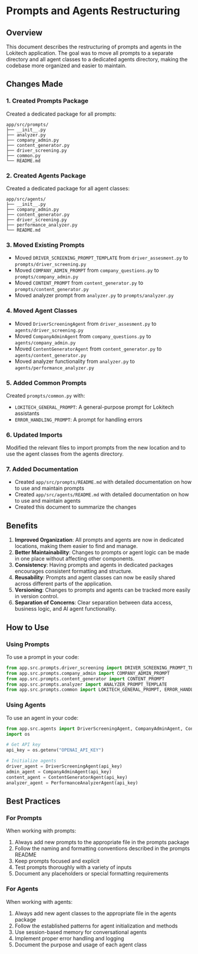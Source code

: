 # Prompts and Agents Restructuring

## Overview
This document describes the restructuring of prompts and agents in the Lokitech application. The goal was to move all prompts to a separate directory and all agent classes to a dedicated agents directory, making the codebase more organized and easier to maintain.

## Changes Made

### 1. Created Prompts Package
Created a dedicated package for all prompts:
```
app/src/prompts/
├── __init__.py
├── analyzer.py
├── company_admin.py
├── content_generator.py
├── driver_screening.py
├── common.py
└── README.md
```

### 2. Created Agents Package
Created a dedicated package for all agent classes:
```
app/src/agents/
├── __init__.py
├── company_admin.py
├── content_generator.py
├── driver_screening.py
├── performance_analyzer.py
└── README.md
```

### 3. Moved Existing Prompts
- Moved `DRIVER_SCREENING_PROMPT_TEMPLATE` from `driver_assesment.py` to `prompts/driver_screening.py`
- Moved `COMPANY_ADMIN_PROMPT` from `company_questions.py` to `prompts/company_admin.py`
- Moved `CONTENT_PROMPT` from `content_generator.py` to `prompts/content_generator.py`
- Moved analyzer prompt from `analyzer.py` to `prompts/analyzer.py`

### 4. Moved Agent Classes
- Moved `DriverScreeningAgent` from `driver_assesment.py` to `agents/driver_screening.py`
- Moved `CompanyAdminAgent` from `company_questions.py` to `agents/company_admin.py`
- Moved `ContentGeneratorAgent` from `content_generator.py` to `agents/content_generator.py`
- Moved analyzer functionality from `analyzer.py` to `agents/performance_analyzer.py`

### 5. Added Common Prompts
Created `prompts/common.py` with:
- `LOKITECH_GENERAL_PROMPT`: A general-purpose prompt for Lokitech assistants
- `ERROR_HANDLING_PROMPT`: A prompt for handling errors

### 6. Updated Imports
Modified the relevant files to import prompts from the new location and to use the agent classes from the agents directory.

### 7. Added Documentation
- Created `app/src/prompts/README.md` with detailed documentation on how to use and maintain prompts
- Created `app/src/agents/README.md` with detailed documentation on how to use and maintain agents
- Created this document to summarize the changes

## Benefits

1. **Improved Organization**: All prompts and agents are now in dedicated locations, making them easier to find and manage.
2. **Better Maintainability**: Changes to prompts or agent logic can be made in one place without affecting other components.
3. **Consistency**: Having prompts and agents in dedicated packages encourages consistent formatting and structure.
4. **Reusability**: Prompts and agent classes can now be easily shared across different parts of the application.
5. **Versioning**: Changes to prompts and agents can be tracked more easily in version control.
6. **Separation of Concerns**: Clear separation between data access, business logic, and AI agent functionality.

## How to Use

### Using Prompts

To use a prompt in your code:

```python
from app.src.prompts.driver_screening import DRIVER_SCREENING_PROMPT_TEMPLATE
from app.src.prompts.company_admin import COMPANY_ADMIN_PROMPT
from app.src.prompts.content_generator import CONTENT_PROMPT
from app.src.prompts.analyzer import ANALYZER_PROMPT_TEMPLATE
from app.src.prompts.common import LOKITECH_GENERAL_PROMPT, ERROR_HANDLING_PROMPT
```

### Using Agents

To use an agent in your code:

```python
from app.src.agents import DriverScreeningAgent, CompanyAdminAgent, ContentGeneratorAgent, PerformanceAnalyzerAgent
import os

# Get API key
api_key = os.getenv("OPENAI_API_KEY")

# Initialize agents
driver_agent = DriverScreeningAgent(api_key)
admin_agent = CompanyAdminAgent(api_key)
content_agent = ContentGeneratorAgent(api_key)
analyzer_agent = PerformanceAnalyzerAgent(api_key)
```

## Best Practices

### For Prompts

When working with prompts:

1. Always add new prompts to the appropriate file in the prompts package
2. Follow the naming and formatting conventions described in the prompts README
3. Keep prompts focused and explicit
4. Test prompts thoroughly with a variety of inputs
5. Document any placeholders or special formatting requirements

### For Agents

When working with agents:

1. Always add new agent classes to the appropriate file in the agents package
2. Follow the established patterns for agent initialization and methods
3. Use session-based memory for conversational agents
4. Implement proper error handling and logging
5. Document the purpose and usage of each agent class
